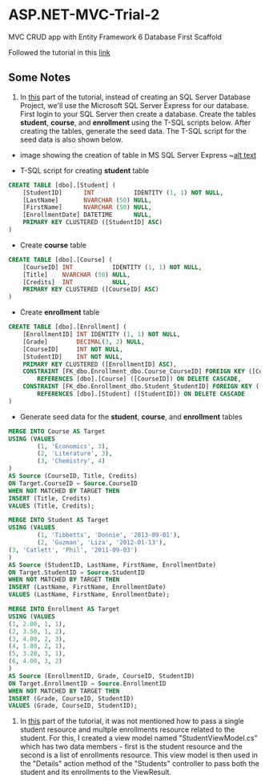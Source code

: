 # ASP.NET-MVC-Trial-2

MVC CRUD app with Entity Framework 6 Database First Scaffold

Followed the tutorial in this [link](https://docs.microsoft.com/en-us/aspnet/mvc/overview/getting-started/database-first-development/)

## Some Notes

1. In [this](https://docs.microsoft.com/en-us/aspnet/mvc/overview/getting-started/database-first-development/setting-up-database) part of the tutorial, instead of creating an SQL Server Database Project, we'll use the Microsoft SQL Server Express for our database. First login to your SQL Server then create a database. Create the tables **student**, **course**, and **enrollment** using the T-SQL scripts below. After creating the tables, generate the seed data. The T-SQL script for the seed data is also shown below.

- image showing the creation of table in MS SQL Server Express
  ~[alt text][create-table-mssql]

- T-SQL script for creating **student** table

```SQL
CREATE TABLE [dbo].[Student] (
    [StudentID]      INT           IDENTITY (1, 1) NOT NULL,
    [LastName]       NVARCHAR (50) NULL,
    [FirstName]      NVARCHAR (50) NULL,
    [EnrollmentDate] DATETIME      NULL,
    PRIMARY KEY CLUSTERED ([StudentID] ASC)
)
```

- Create **course** table

```SQL
CREATE TABLE [dbo].[Course] (
    [CourseID] INT           IDENTITY (1, 1) NOT NULL,
    [Title]    NVARCHAR (50) NULL,
    [Credits]  INT           NULL,
    PRIMARY KEY CLUSTERED ([CourseID] ASC)
)
```

- Create **enrollment** table

```SQL
CREATE TABLE [dbo].[Enrollment] (
    [EnrollmentID] INT IDENTITY (1, 1) NOT NULL,
    [Grade]        DECIMAL(3, 2) NULL,
    [CourseID]     INT NOT NULL,
    [StudentID]    INT NOT NULL,
    PRIMARY KEY CLUSTERED ([EnrollmentID] ASC),
    CONSTRAINT [FK_dbo.Enrollment_dbo.Course_CourseID] FOREIGN KEY ([CourseID])
        REFERENCES [dbo].[Course] ([CourseID]) ON DELETE CASCADE,
    CONSTRAINT [FK_dbo.Enrollment_dbo.Student_StudentID] FOREIGN KEY ([StudentID])
        REFERENCES [dbo].[Student] ([StudentID]) ON DELETE CASCADE
)
```

- Generate seed data for the **student**, **course**, and **enrollment** tables

```SQL
MERGE INTO Course AS Target
USING (VALUES
        (1, 'Economics', 3),
        (2, 'Literature', 3),
        (3, 'Chemistry', 4)
)
AS Source (CourseID, Title, Credits)
ON Target.CourseID = Source.CourseID
WHEN NOT MATCHED BY TARGET THEN
INSERT (Title, Credits)
VALUES (Title, Credits);

MERGE INTO Student AS Target
USING (VALUES
        (1, 'Tibbetts', 'Donnie', '2013-09-01'),
        (2, 'Guzman', 'Liza', '2012-01-13'),
(3, 'Catlett', 'Phil', '2011-09-03')
)
AS Source (StudentID, LastName, FirstName, EnrollmentDate)
ON Target.StudentID = Source.StudentID
WHEN NOT MATCHED BY TARGET THEN
INSERT (LastName, FirstName, EnrollmentDate)
VALUES (LastName, FirstName, EnrollmentDate);

MERGE INTO Enrollment AS Target
USING (VALUES
(1, 2.00, 1, 1),
(2, 3.50, 1, 2),
(3, 4.00, 2, 3),
(4, 1.80, 2, 1),
(5, 3.20, 3, 1),
(6, 4.00, 3, 2)
)
AS Source (EnrollmentID, Grade, CourseID, StudentID)
ON Target.EnrollmentID = Source.EnrollmentID
WHEN NOT MATCHED BY TARGET THEN
INSERT (Grade, CourseID, StudentID)
VALUES (Grade, CourseID, StudentID);
```

1. In [this](https://docs.microsoft.com/en-us/aspnet/mvc/overview/getting-started/database-first-development/customizing-a-view)
   part of the tutorial, it was not mentioned how to pass a single student resource and multple enrollments resource related to
   the student. For this, I created a view model named "StudentViewModel.cs" which has two data members - first is the student resource and
   the second is a list of enrollments resource. This view model is then used in the "Details" action method of the "Students" controller
   to pass both the student and its enrollments to the ViewResult.

[create-table-mssql]: ./img/creating-table-in-mssql.png
